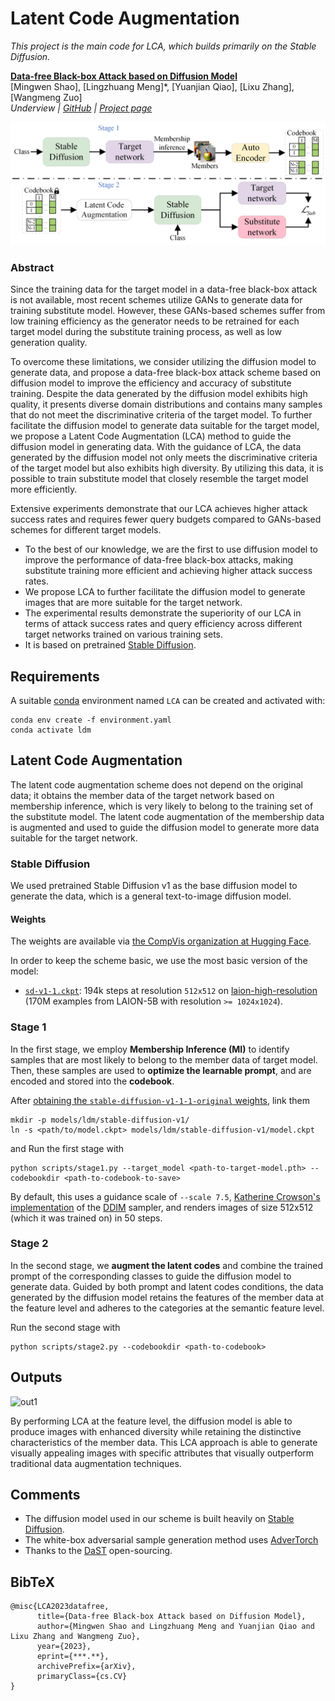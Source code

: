 # Latent Code Augmentation
*This project is the main code for LCA, which builds primarily on the Stable Diffusion.*

[**Data-free Black-box Attack based on Diffusion Model**](**/)<br/>
[Mingwen Shao],
[Lingzhuang Meng]*,
[Yuanjian Qiao],
[Lixu Zhang],
[Wangmeng Zuo]
<br/>
_Underview |
[GitHub](https://github.com/LzhMeng/LCA) | [Project page](https://)_

![Pipeline](assets/Pipeline.png)
### Abstract ###
Since the training data for the target model in a data-free black-box attack is not available, 
most recent schemes utilize GANs to generate data for training substitute model. 
However, these GANs-based schemes suffer from low training efficiency as the generator needs to be retrained 
for each target model during the substitute training process, as well as low generation quality.

To overcome these limitations, we consider utilizing the diffusion model to generate data, 
and propose a data-free black-box attack scheme based on diffusion model to improve the efficiency and 
accuracy of substitute training.
Despite the data generated by the diffusion model exhibits high quality, 
it presents diverse domain distributions and contains many samples that 
do not meet the discriminative criteria of the target model.
To further facilitate the diffusion model to generate data suitable for the target model, 
we propose a Latent Code Augmentation (LCA) method to guide the diffusion model in generating data.
With the guidance of LCA, the data generated by the diffusion model not only 
meets the discriminative criteria of the target model but also exhibits high diversity. 
By utilizing this data, it is possible to train substitute model that closely resemble 
the target model more efficiently.

Extensive experiments demonstrate that our LCA achieves higher attack success rates and 
requires fewer query budgets compared to GANs-based schemes for different target models.

- To the best of our knowledge, we are the first to use diffusion model to improve the performance of 
  data-free black-box attacks, making substitute training more efficient and achieving higher attack success rates.
- We propose LCA to further facilitate the diffusion model to generate images that are more suitable for 
  the target network.
- The experimental results demonstrate the superiority of our LCA in terms of attack success rates and 
  query efficiency across different target networks trained on various training sets.
- It is based on pretrained [Stable Diffusion](https://github.com/CompVis/latent-diffusion).

## Requirements
A suitable [conda](https://conda.io/) environment named `LCA` can be created
and activated with:

```
conda env create -f environment.yaml
conda activate ldm
```

## Latent Code Augmentation

The latent code augmentation scheme does not depend on the original data; 
it obtains the member data of the target network based on membership inference, 
which is very likely to belong to the training set of the substitute model. 
The latent code augmentation of the membership data is augmented and used to guide 
the diffusion model to generate more data suitable for the target network.

### Stable Diffusion
We used pretrained Stable Diffusion v1 as the base diffusion model to generate the data, 
which is a general text-to-image diffusion model. 

#### Weights
The weights are available via [the CompVis organization at Hugging Face](https://huggingface.co/CompVis).

In order to keep the scheme basic, we use the most basic version of the model:
- [`sd-v1-1.ckpt`](https://huggingface.co/CompVis/stable-diffusion-v-1-1-original): 194k steps at resolution `512x512` on [laion-high-resolution](https://huggingface.co/datasets/laion/laion-high-resolution) (170M examples from LAION-5B with resolution `>= 1024x1024`).

### Stage 1
In the first stage, we employ **Membership Inference (MI)** to identify samples that are most likely to belong to the member data of target model. 
Then, these samples are used to **optimize the learnable prompt**, and are encoded and stored into the **codebook**.

After [obtaining the `stable-diffusion-v1-1-1-original` weights](#weights), link them
```
mkdir -p models/ldm/stable-diffusion-v1/
ln -s <path/to/model.ckpt> models/ldm/stable-diffusion-v1/model.ckpt 
```
and Run the first stage with
```
python scripts/stage1.py --target_model <path-to-target-model.pth> --codebookdir <path-to-codebook-to-save> 
```

By default, this uses a guidance scale of `--scale 7.5`, [Katherine Crowson's implementation](https://github.com/CompVis/latent-diffusion/pull/51) of the [DDIM](https://arxiv.org/abs/2010.02502) sampler, 
and renders images of size 512x512 (which it was trained on) in 50 steps. 

### Stage 2
In the second stage, we **augment the latent codes** and combine the trained prompt of the corresponding classes to guide the diffusion model to generate data. 
Guided by both prompt and latent codes conditions, the data generated by the diffusion model retains the features 
of the member data at the feature level and adheres to the categories at the semantic feature level.

Run the second stage with
```
python scripts/stage2.py --codebookdir <path-to-codebook> 
```

## Outputs

![out1](assets/Output.png)

By performing LCA at the feature level, the diffusion model is able to produce images with enhanced diversity 
while retaining the distinctive characteristics of the member data. 
This LCA approach is able to generate visually appealing images with specific attributes that visually outperform 
traditional data augmentation techniques.

## Comments 

- The diffusion model used in our scheme is built heavily on [Stable Diffusion](https://github.com/CompVis/latent-diffusion).
- The white-box adversarial sample generation method uses [AdverTorch](https://github.com/borealisai/advertorch)
- Thanks to the [DaST](https://github.com/zhoumingyi/DaST) open-sourcing.


## BibTeX

```
@misc{LCA2023datafree,
      title={Data-free Black-box Attack based on Diffusion Model}, 
      author={Mingwen Shao and Lingzhuang Meng and Yuanjian Qiao and Lixu Zhang and Wangmeng Zuo},
      year={2023},
      eprint={***.**},
      archivePrefix={arXiv},
      primaryClass={cs.CV}
}
```


